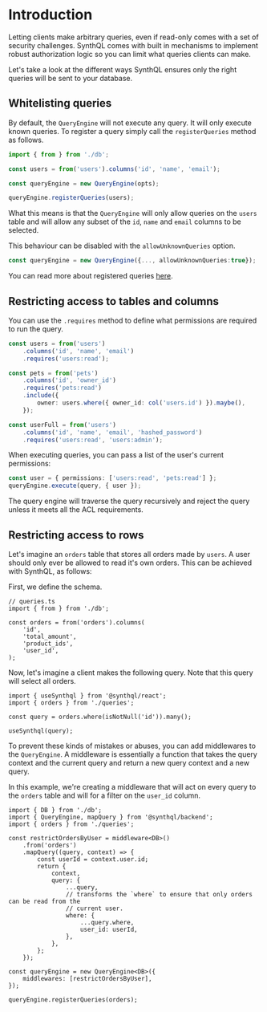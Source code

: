 ---
---

# Introduction

Letting clients make arbitrary queries, even if read-only comes with a set of security challenges. SynthQL comes with built in mechanisms to implement robust authorization logic so you can limit what queries clients can make.

Let's take a look at the different ways SynthQL ensures only the right queries will be sent to your database.

## Whitelisting queries

By default, the `QueryEngine` will not execute any query. It will only execute known queries. To register a query simply call the `registerQueries` method as follows.

```ts
import { from } from './db';

const users = from('users').columns('id', 'name', 'email');

const queryEngine = new QueryEngine(opts);

queryEngine.registerQueries(users);
```

What this means is that the `QueryEngine` will only allow queries on the `users` table and will allow any subset of the `id`, `name` and `email` columns to be selected.

This behaviour can be disabled with the `allowUnknownQueries` option.

```ts
const queryEngine = new QueryEngine({..., allowUnknownQueries:true});
```

You can read more about registered queries [here](/docs/security/query-whitelisting).

## Restricting access to tables and columns

You can use the `.requires` method to define what permissions are required to run the query.

```ts
const users = from('users')
    .columns('id', 'name', 'email')
    .requires('users:read');

const pets = from('pets')
    .columns('id', 'owner_id')
    .requires('pets:read')
    .include({
        owner: users.where({ owner_id: col('users.id') }).maybe(),
    });

const userFull = from('users')
    .columns('id', 'name', 'email', 'hashed_password')
    .requires('users:read', 'users:admin');
```

When executing queries, you can pass a list of the user's current permissions:

```ts
const user = { permissions: ['users:read', 'pets:read'] };
queryEngine.execute(query, { user });
```

The query engine will traverse the query recursively and reject the query unless it meets all the ACL requirements.

## Restricting access to rows

Let's imagine an `orders` table that stores all orders made by `users`. A user should only ever be allowed to read it's own orders. This can be achieved with SynthQL, as follows:

First, we define the schema.

```tsx
// queries.ts
import { from } from './db';

const orders = from('orders').columns(
    'id',
    'total_amount',
    'product_ids',
    'user_id',
);
```

Now, let's imagine a client makes the following query. Note that this query will select all orders.

```tsx
import { useSynthql } from '@synthql/react';
import { orders } from './queries';

const query = orders.where(isNotNull('id')).many();

useSynthql(query);
```

To prevent these kinds of mistakes or abuses, you can add middlewares to the `QueryEngine`. A middleware is essentially a function that takes the query context and the current query and return a new query context and a new query.

In this example, we're creating a middleware that will act on every query to the `orders` table and will for a filter on the `user_id` column.

```tsx
import { DB } from './db';
import { QueryEngine, mapQuery } from '@synthql/backend';
import { orders } from './queries';

const restrictOrdersByUser = middleware<DB>()
    .from('orders')
    .mapQuery((query, context) => {
        const userId = context.user.id;
        return {
            context,
            query: {
                ...query,
                // transforms the `where` to ensure that only orders can be read from the
                // current user.
                where: {
                    ...query.where,
                    user_id: userId,
                },
            },
        };
    });

const queryEngine = new QueryEngine<DB>({
    middlewares: [restrictOrdersByUser],
});

queryEngine.registerQueries(orders);
```
